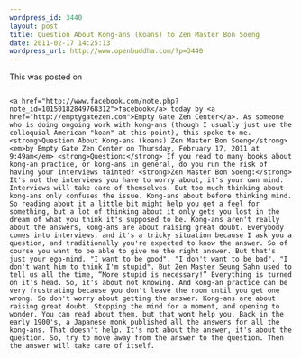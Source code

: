 ```yaml
--- 
wordpress_id: 3440
layout: post
title: Question About Kong-ans (koans) to Zen Master Bon Soeng
date: 2011-02-17 14:25:13
wordpress_url: http://www.openbuddha.com/?p=3440
---
```

This was posted on 
                                                                                                                                                                                                                                                                                                                                                                                                                                                                                                                                                                                                                                                                                                                                                                                                                                                                                                                                      
                                                                                                                                                                                                                                                                                                                                                                                                                                                                                                                                                                                                                                                                                                                                                                                                                                                                                                                                      <a href="http://www.facebook.com/note.php?note_id=10150182849768312">facebook</a> today by <a href="http://emptygatezen.com">Empty Gate Zen Center</a>. As someone who is doing ongoing work with kong-ans (though I usually just use the colloquial American "koan" at this point), this spoke to me. <strong>Question About Kong-ans (koans) Zen Master Bon Soeng</strong> <em>by Empty Gate Zen Center on Thursday, February 17, 2011 at 9:49am</em> <strong>Question:</strong> If you read to many books about kong-an practice, or kong-ans in general, do you run the risk of having your interviews tainted? <strong>Zen Master Bon Soeng:</strong> It's not the interviews you have to worry about, it's your own mind. Interviews will take care of themselves. But too much thinking about kong-ans only confuses the issue. Kong-ans about before thinking mind. So reading about it a little bit might help you get a feel for something, but a lot of thinking about it only gets you lost in the dream of what you think it's supposed to be. Kong-ans aren't really about the answers, kong-ans are about raising great doubt. Everybody comes into interviews, and it's a tricky situation because I ask you a question, and traditionally you're expected to know the answer. So of course you want to be able to give me the right answer. But that's just your ego-mind. "I want to be good". "I don't want to be bad". "I don't want him to think I'm stupid". But Zen Master Seung Sahn used to tell us all the time, “More stupid is necessary!” Everything is turned on it's head. So, it's about not knowing. And kong-an practice can be very frustrating because you don't leave the room until you get one wrong. So don't worry about getting the answer. Kong-ans are about raising great doubt. Stopping the mind for a moment, and opening to wonder. You can read about them, but that wont help you. Back in the early 1900's, a Japanese monk published all the answers for all the kong-ans. That doesn't help. It's not about the answer, it's about the question. So, try to move away from the answer to the question. Then the answer will take care of itself.